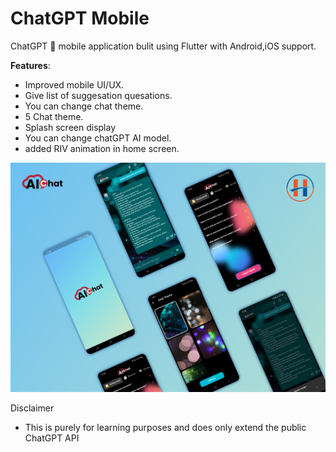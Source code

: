 # ChatGPT Mobile

ChatGPT 🤖 mobile application bulit using Flutter with Android,iOS support.

**Features**:

- Improved mobile UI/UX.
- Give list of suggesation quesations.
- You can change chat theme.
- 5 Chat theme.
- Splash screen display
- You can change chatGPT AI model.
- added RIV animation in home screen.

![cmd](./assets/chatGPT_Flutter.png)


Disclaimer
- This is purely for learning purposes and does only extend the public ChatGPT API